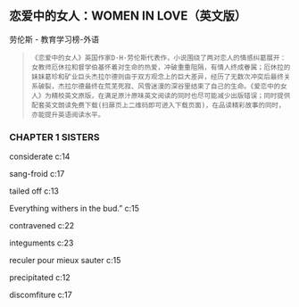 ## 恋爱中的女人：WOMEN IN LOVE（英文版）

劳伦斯  -  教育学习榜-外语

>     《恋爱中的女人》英国作家D·H·劳伦斯代表作，小说围绕了两对恋人的情感纠葛展开：女教师厄休拉和督学伯基怀着对生命的热爱，冲破重重阻隔，有情人终成眷属；厄休拉的妹妹葛珍和矿业巨头杰拉尔德则由于双方观念上的巨大差异，经历了无数次冲突后最终关系破裂，杰拉尔德最终在荒芜死寂、风雪迷漫的深谷里结束了自己的生命。《爱恋中的女人》为精校英文原版，在满足原汁原味英文阅读的同时也尽可能减少出版错误；同时提供配套英文朗读免费下载(扫扉页上二维码即可进入下载页面)，在品读精彩故事的同时，亦能提升英语阅读水平。


### CHAPTER 1 SISTERS

considerate c:14

sang-froid  c:17

tailed off  c:13

Everything withers in the bud.” c:15

contravened c:22

integuments c:23

reculer pour mieux sauter c:15

precipitated c:12

discomfiture c:17